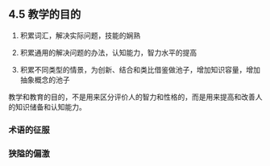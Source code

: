 ## 4.5 教学的目的

1. 积累词汇，解决实际问题，技能的娴熟

1. 积累通用的解决问题的办法，认知能力，智力水平的提高

1. 积累不同类型的情景，为创新、结合和类比借鉴做池子，增加知识容量，增加抽象概念的池子

教学和教育的目的，不是用来区分评价人的智力和性格的，而是用来提高和改善人的知识储备和认知能力。

### 术语的征服

### 狭隘的偏激